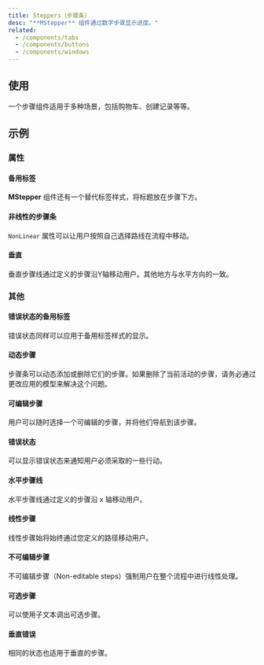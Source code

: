 ```yaml
---
title: Steppers（步骤条）
desc: "**MStepper** 组件通过数字步骤显示进度。"
related:
  - /components/tabs
  - /components/buttons
  - /components/windows
---
```


## 使用

一个步骤组件适用于多种场景，包括购物车、创建记录等等。

<masa-example file="Examples.components.steppers.Usage"></masa-example>

## 示例

### 属性

#### 备用标签

**MStepper** 组件还有一个替代标签样式，将标题放在步骤下方。

<masa-example file="Examples.components.steppers.AlternateLabel"></masa-example>

#### 非线性的步骤条

 `NonLinear` 属性可以让用户按照自己选择路线在流程中移动。

<masa-example file="Examples.components.steppers.NonLinear"></masa-example>

#### 垂直

垂直步骤线通过定义的步骤沿Y轴移动用户。其他地方与水平方向的一致。

<masa-example file="Examples.components.steppers.Vertical"></masa-example>

### 其他

#### 错误状态的备用标签

错误状态同样可以应用于备用标签样式的显示。

<masa-example file="Examples.components.steppers.AlternativeLabelWithErrors"></masa-example>

#### 动态步骤

步骤条可以动态添加或删除它们的步骤。如果删除了当前活动的步骤，请务必通过更改应用的模型来解决这个问题。

<masa-example file="Examples.components.steppers.DynamicSteps"></masa-example>

#### 可编辑步骤

用户可以随时选择一个可编辑的步骤，并将他们导航到该步骤。

<masa-example file="Examples.components.steppers.EditableSteps"></masa-example>

#### 错误状态

可以显示错误状态来通知用户必须采取的一些行动。

<masa-example file="Examples.components.steppers.Errors"></masa-example>

#### 水平步骤线

水平步骤线通过定义的步骤沿 x 轴移动用户。

<masa-example file="Examples.components.steppers.HorizontalSteps"></masa-example>

#### 线性步骤

线性步骤始将始终通过您定义的路径移动用户。

<masa-example file="Examples.components.steppers.LinearSteppers"></masa-example>

#### 不可编辑步骤

不可编辑步骤（Non-editable steps）强制用户在整个流程中进行线性处理。

<masa-example file="Examples.components.steppers.NonEditableSteps"></masa-example>

#### 可选步骤

可以使用子文本调出可选步骤。

<masa-example file="Examples.components.steppers.OptionalSteps"></masa-example>

#### 垂直错误

相同的状态也适用于垂直的步骤。

<masa-example file="Examples.components.steppers.VerticalErrors"></masa-example>